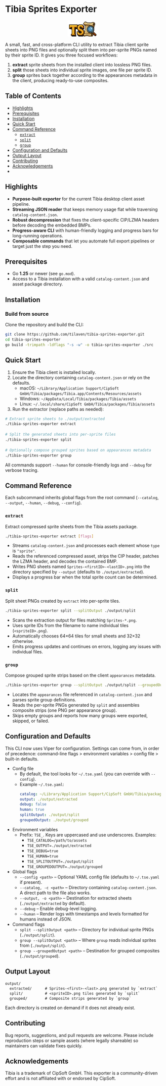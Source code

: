 # Tibia Sprites Exporter

<p align='center'>
  <img src='https://github.com/tilaven/tibia-sprites-exporter/blob/main/assets/logo.png?raw=true' width=100 />
</p>

A small, fast, and cross-platform CLI utility to extract Tibia client sprite sheets into PNG files and optionally split 
them into per-sprite PNGs named by their sprite ID. It gives you three focused workflows:

1. **extract** sprite sheets from the installed client into lossless PNG files.
2. **split** those sheets into individual sprite images, one file per sprite ID.
3. **group** sprites back together according to the appearances metadata in the client, producing ready-to-use composites.

## Table of Contents
- [Highlights](#highlights)
- [Prerequisites](#prerequisites)
- [Installation](#installation)
- [Quick Start](#quick-start)
- [Command Reference](#command-reference)
    - [`extract`](#extract)
    - [`split`](#split)
    - [`group`](#group)
- [Configuration and Defaults](#configuration-and-defaults)
- [Output Layout](#output-layout)
- [Contributing](#contributing)
- [Acknowledgements](#acknowledgements)
- 
## Highlights
- **Purpose-built exporter** for the current Tibia desktop client asset pipeline.
- **Streaming JSON reader** that keeps memory usage flat while traversing `catalog-content.json`.
- **Robust decompression** that fixes the client-specific CIP/LZMA headers before decoding the embedded BMPs.
- **Progress-aware CLI** with human-friendly logging and progress bars for long-running operations.
- **Composable commands** that let you automate full export pipelines or target just the step you need.

## Prerequisites
- Go **1.25** or newer (see `go.mod`).
- Access to a Tibia installation with a valid `catalog-content.json` and asset package directory.

## Installation

### Build from source
Clone the repository and build the CLI:

```bash
git clone https://github.com/tilaven/tibia-sprites-exporter.git
cd tibia-sprites-exporter
go build -trimpath -ldflags "-s -w" -o tibia-sprites-exporter ./src
```

## Quick Start
1. Ensure the Tibia client is installed locally.
2. Locate the directory containing `catalog-content.json` or rely on the defaults.
    - macOS: `~/Library/Application Support/CipSoft GmbH/Tibia/packages/Tibia.app/Contents/Resources/assets`
    - Windows: `~/AppData/Local/Tibia/packages/Tibia/assets`
    - Linux: `~/.local/share/CipSoft GmbH/Tibia/packages/Tibia/assets`
3. Run the extractor (replace paths as needed):
```bash
# Extract sprite sheets to ./output/extracted
./tibia-sprites-exporter extract

# Split the generated sheets into per-sprite files
./tibia-sprites-exporter split

# Optionally compose grouped sprites based on appearances metadata
./tibia-sprites-exporter group
```

All commands support `--human` for console-friendly logs and `--debug` for verbose tracing.

## Command Reference
Each subcommand inherits global flags from the root command (`--catalog`, `--output`, `--human`, `--debug`, `--config`).

### `extract`
Extract compressed sprite sheets from the Tibia assets package.

```bash
./tibia-sprites-exporter extract [flags]
```

- Streams `catalog-content.json` and processes each element whose `type` is `"sprite"`.
- Reads the referenced compressed asset, strips the CIP header, patches the LZMA header, and decodes the contained BMP.
- Writes PNG sheets named `Sprites-<firstID>-<lastID>.png` into the directory specified by `--output` (defaults to `./output/extracted`).
- Displays a progress bar when the total sprite count can be determined.

### `split`
Split sheet PNGs created by `extract` into per-sprite tiles.

```bash
./tibia-sprites-exporter split --splitOutput ./output/split
```

- Scans the extraction output for files matching `Sprites-*.png`.
- Uses sprite IDs from the filename to name individual tiles (`<spriteID>.png`).
- Automatically chooses 64×64 tiles for small sheets and 32×32 otherwise.
- Emits progress updates and continues on errors, logging any issues with individual files.

### `group`
Compose grouped sprite strips based on the client `appearances` metadata.

```bash
./tibia-sprites-exporter group --splitOutput ./output/split --groupedOutput ./output/grouped
```

- Locates the `appearances` file referenced in `catalog-content.json` and parses sprite group definitions.
- Reads the per-sprite PNGs generated by `split` and assembles composite strips (one PNG per appearance group).
- Skips empty groups and reports how many groups were exported, skipped, or failed.

## Configuration and Defaults
This CLI now uses Viper for configuration. Settings can come from, in order of precedence: command-line flags > environment variables > config file > built-in defaults.

- Config file
  - By default, the tool looks for `~/.tse.yaml` (you can override with `--config`).
  - Example `~/.tse.yaml`:
    ```yaml
    catalog: ~/Library/Application Support/CipSoft GmbH/Tibia/packages/Tibia.app/Contents/Resources/assets
    output: ./output/extracted
    debug: false
    human: true
    splitOutput: ./output/split
    groupedOutput: ./output/grouped
    ```
- Environment variables
  - Prefix: `TSE_`. Keys are uppercased and use underscores. Examples:
    - `TSE_CATALOG=/path/to/assets`
    - `TSE_OUTPUT=./output/extracted`
    - `TSE_DEBUG=true`
    - `TSE_HUMAN=true`
    - `TSE_SPLITOUTPUT=./output/split`
    - `TSE_GROUPEDOUTPUT=./output/grouped`
- Global flags
  - `--config <path>` – Optional YAML config file (defaults to `~/.tse.yaml` if present).
  - `--catalog, -c <path>` – Directory containing `catalog-content.json`. A direct path to the file also works.
  - `--output, -o <path>` – Destination for extracted sheets (`./output/extracted` by default).
  - `--debug` – Enable debug-level logging.
  - `--human` – Render logs with timestamps and levels formatted for humans instead of JSON.
- Command flags
  - `split --splitOutput <path>` – Directory for individual sprite PNGs (`./output/split`).
  - `group --splitOutput <path>` – Where `group` reads individual sprites from (`./output/split`).
  - `group --groupedOutput <path>` – Destination for grouped composites (`./output/grouped`).

## Output Layout
```
output/
  extracted/      # Sprites-<first>-<last>.png generated by `extract`
  split/          # <spriteID>.png tiles generated by `split`
  grouped/        # Composite strips generated by `group`
```

Each directory is created on demand if it does not already exist.

## Contributing
Bug reports, suggestions, and pull requests are welcome. Please include reproduction steps or sample assets (where legally shareable) so maintainers can validate fixes quickly.

## Acknowledgements
Tibia is a trademark of CipSoft GmbH. This exporter is a community-driven effort and is not affiliated with or endorsed by CipSoft.
